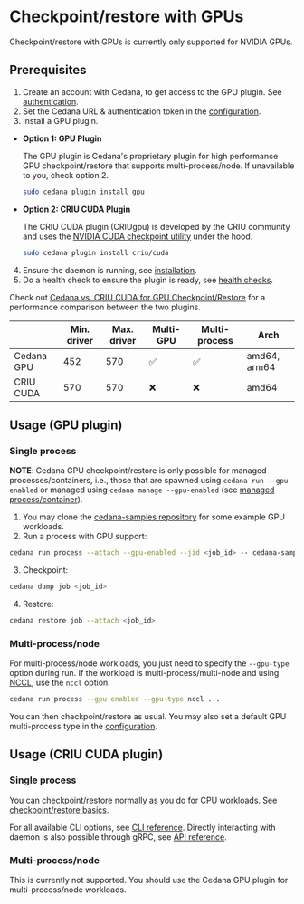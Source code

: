 # Checkpoint/restore with GPUs

Checkpoint/restore with GPUs is currently only supported for NVIDIA GPUs.

## Prerequisites

1. Create an account with Cedana, to get access to the GPU plugin. See [authentication](../../get-started/authentication.md).
2. Set the Cedana URL & authentication token in the [configuration](../../get-started/configuration.md).
3. Install a GPU plugin.

*   **Option 1: GPU Plugin**

    The GPU plugin is Cedana's proprietary plugin for high performance GPU checkpoint/restore that supports multi-process/node. If unavailable to you, check option 2.

    ```sh
    sudo cedana plugin install gpu
    ```

*   **Option 2: CRIU CUDA Plugin**

    The CRIU CUDA plugin (CRIUgpu) is developed by the CRIU community and uses the [NVIDIA CUDA checkpoint utility](https://github.com/NVIDIA/cuda-checkpoint) under the hood.

    ```sh
    sudo cedana plugin install criu/cuda
    ```

4. Ensure the daemon is running, see [installation](../../get-started/installation.md).
5. Do a health check to ensure the plugin is ready, see [health checks](../../get-started/health.md).

Check out [Cedana vs. CRIU CUDA for GPU Checkpoint/Restore](https://app.gitbook.com/s/2VUqakyWqaX9NCnQNYjD/articles/cedana-vs.-criu-cuda-for-gpu-checkpoint-restore "mention") for a performance comparison between the two plugins.

|   | Min. driver | Max. driver | Multi-GPU | Multi-process | Arch |
|---|---------------------|---------------------|--------------------|-------|-------|
|Cedana GPU | 452  | 570  | ✅ | ✅| amd64, arm64 |
|CRIU CUDA | 570  | 570  | ❌ |❌| amd64 |

## Usage (GPU plugin)

### Single process
**NOTE**: Cedana GPU checkpoint/restore is only possible for managed processes/containers, i.e., those that are spawned using `cedana run --gpu-enabled` or managed using `cedana manage --gpu-enabled` (see [managed process/container](../managed.md)).

1. You may clone the [cedana-samples repository](https://github.com/cedana/cedana-samples) for some example GPU workloads.
2. Run a process with GPU support:

```sh
cedana run process --attach --gpu-enabled --jid <job_id> -- cedana-samples/gpu_smr/vector_add
```

3. Checkpoint:

```sh
cedana dump job <job_id>
```

4. Restore:

```sh
cedana restore job --attach <job_id>
```

### Multi-process/node
For multi-process/node workloads, you just need to specify the `--gpu-type` option during run. If the workload is multi-process/multi-node and using [NCCL](https://developer.nvidia.com/nccl), use the `nccl` option.

```sh
cedana run process --gpu-enabled --gpu-type nccl ...
```

You can then checkpoint/restore as usual. You may also set a default GPU multi-process type in the [configuration](../../get-started/configuration.md).

## Usage (CRIU CUDA plugin)

### Single process
You can checkpoint/restore normally as you do for CPU workloads. See [checkpoint/restore basics](../cr.md).

For all available CLI options, see [CLI reference](../../references/cli/cedana.md). Directly interacting with daemon is also possible through gRPC, see [API reference](../../references/api.md).

### Multi-process/node
This is currently not supported. You should use the Cedana GPU plugin for multi-process/node workloads.
